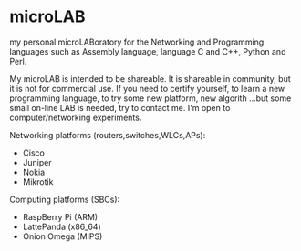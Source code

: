 # microLAB

my personal microLABoratory for the Networking and Programming languages
such as Assembly language, language C and C++, Python and Perl.

My microLAB is intended to be shareable.
It is shareable in community, but it is not for commercial use.
If you need to certify yourself, to learn a new programming language,
to try some new platform, new algorith
 ...but some small on-line LAB is needed, try to contact me.
I'm open to computer/networking experiments.

Networking platforms (routers,switches,WLCs,APs):
- Cisco
- Juniper
- Nokia
- Mikrotik

Computing platforms (SBCs):
- RaspBerry Pi (ARM)
- LattePanda (x86_64)
- Onion Omega (MIPS)

